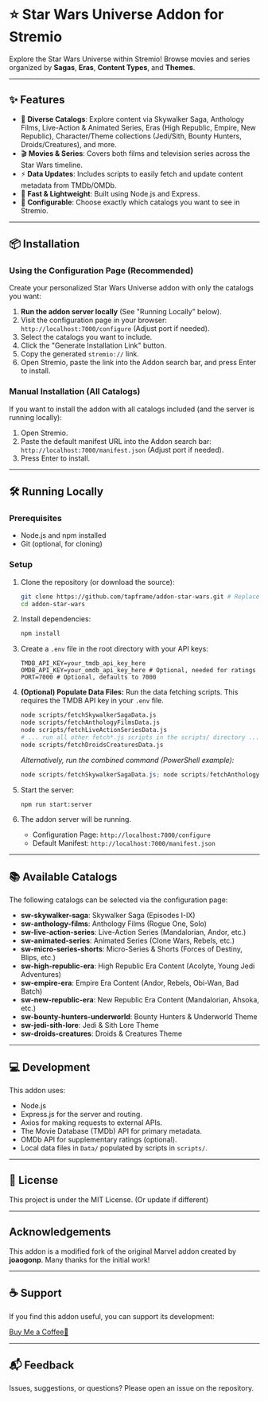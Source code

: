 # ⭐ Star Wars Universe Addon for Stremio

Explore the Star Wars Universe within Stremio! Browse movies and series organized by **Sagas**, **Eras**, **Content Types**, and **Themes**.

---

## ✨ Features

*   🌌 **Diverse Catalogs**: Explore content via Skywalker Saga, Anthology Films, Live-Action & Animated Series, Eras (High Republic, Empire, New Republic), Character/Theme collections (Jedi/Sith, Bounty Hunters, Droids/Creatures), and more.
*   🎬 **Movies & Series**: Covers both films and television series across the Star Wars timeline.
*   ⚡ **Data Updates**: Includes scripts to easily fetch and update content metadata from TMDb/OMDb.
*   🚀 **Fast & Lightweight**: Built using Node.js and Express.
*   🔧 **Configurable**: Choose exactly which catalogs you want to see in Stremio.

---

## 📦 Installation

### Using the Configuration Page (Recommended)

Create your personalized Star Wars Universe addon with only the catalogs you want:

1.  **Run the addon server locally** (See "Running Locally" below).
2.  Visit the configuration page in your browser: `http://localhost:7000/configure` (Adjust port if needed).
3.  Select the catalogs you want to include.
4.  Click the "Generate Installation Link" button.
5.  Copy the generated `stremio://` link.
6.  Open Stremio, paste the link into the Addon search bar, and press Enter to install.

### Manual Installation (All Catalogs)

If you want to install the addon with all catalogs included (and the server is running locally):

1.  Open Stremio.
2.  Paste the default manifest URL into the Addon search bar: `http://localhost:7000/manifest.json` (Adjust port if needed).
3.  Press Enter to install.

---

## 🛠️ Running Locally

### Prerequisites

*   Node.js and npm installed
*   Git (optional, for cloning)

### Setup

1.  Clone the repository (or download the source):
    ```bash
    git clone https://github.com/tapframe/addon-star-wars.git # Replace with your repo URL
    cd addon-star-wars
    ```

2.  Install dependencies:
    ```bash
    npm install
    ```

3.  Create a `.env` file in the root directory with your API keys:
    ```dotenv
    TMDB_API_KEY=your_tmdb_api_key_here
    OMDB_API_KEY=your_omdb_api_key_here # Optional, needed for ratings
    PORT=7000 # Optional, defaults to 7000
    ```

4.  **(Optional) Populate Data Files:** Run the data fetching scripts. This requires the TMDB API key in your `.env` file.
    ```bash
    node scripts/fetchSkywalkerSagaData.js
    node scripts/fetchAnthologyFilmsData.js
    node scripts/fetchLiveActionSeriesData.js
    # ... run all other fetch*.js scripts in the scripts/ directory ...
    node scripts/fetchDroidsCreaturesData.js
    ```
    *Alternatively, run the combined command (PowerShell example):*
    ```powershell
    node scripts/fetchSkywalkerSagaData.js; node scripts/fetchAnthologyFilmsData.js; node scripts/fetchLiveActionSeriesData.js; node scripts/fetchAnimatedSeriesData.js; node scripts/fetchMicroSeriesShortsData.js; node scripts/fetchHighRepublicEraData.js; node scripts/fetchEmpireEraData.js; node scripts/fetchNewRepublicEraData.js; node scripts/fetchBountyHuntersData.js; node scripts/fetchJediSithLoreData.js; node scripts/fetchDroidsCreaturesData.js
    ```

5.  Start the server:
    ```bash
    npm run start:server
    ```

6.  The addon server will be running.
    *   Configuration Page: `http://localhost:7000/configure`
    *   Default Manifest: `http://localhost:7000/manifest.json`

---

## 📚 Available Catalogs

The following catalogs can be selected via the configuration page:

*   **sw-skywalker-saga**: Skywalker Saga (Episodes I-IX)
*   **sw-anthology-films**: Anthology Films (Rogue One, Solo)
*   **sw-live-action-series**: Live-Action Series (Mandalorian, Andor, etc.)
*   **sw-animated-series**: Animated Series (Clone Wars, Rebels, etc.)
*   **sw-micro-series-shorts**: Micro-Series & Shorts (Forces of Destiny, Blips, etc.)
*   **sw-high-republic-era**: High Republic Era Content (Acolyte, Young Jedi Adventures)
*   **sw-empire-era**: Empire Era Content (Andor, Rebels, Obi-Wan, Bad Batch)
*   **sw-new-republic-era**: New Republic Era Content (Mandalorian, Ahsoka, etc.)
*   **sw-bounty-hunters-underworld**: Bounty Hunters & Underworld Theme
*   **sw-jedi-sith-lore**: Jedi & Sith Lore Theme
*   **sw-droids-creatures**: Droids & Creatures Theme

---

## 💻 Development

This addon uses:

*   Node.js
*   Express.js for the server and routing.
*   Axios for making requests to external APIs.
*   The Movie Database (TMDb) API for primary metadata.
*   OMDb API for supplementary ratings (optional).
*   Local data files in `Data/` populated by scripts in `scripts/`.

---

## 📄 License

This project is under the MIT License. (Or update if different)

---

##  Acknowledgements

This addon is a modified fork of the original Marvel addon created by **joaogonp**. Many thanks for the initial work!

---

## ☕ Support

If you find this addon useful, you can support its development:

[Buy Me a Coffee🍺](https://buymeacoffee.com/tapframe)

---

## 📬 Feedback

Issues, suggestions, or questions? Please open an issue on the repository.
